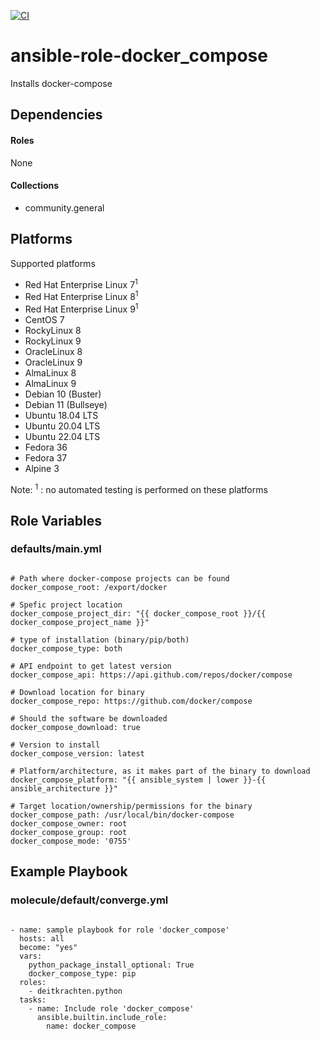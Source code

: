 [![CI](https://github.com/de-it-krachten/ansible-role-docker_compose/workflows/CI/badge.svg?event=push)](https://github.com/de-it-krachten/ansible-role-docker_compose/actions?query=workflow%3ACI)


# ansible-role-docker_compose

Installs docker-compose



## Dependencies

#### Roles
None

#### Collections
- community.general

## Platforms

Supported platforms

- Red Hat Enterprise Linux 7<sup>1</sup>
- Red Hat Enterprise Linux 8<sup>1</sup>
- Red Hat Enterprise Linux 9<sup>1</sup>
- CentOS 7
- RockyLinux 8
- RockyLinux 9
- OracleLinux 8
- OracleLinux 9
- AlmaLinux 8
- AlmaLinux 9
- Debian 10 (Buster)
- Debian 11 (Bullseye)
- Ubuntu 18.04 LTS
- Ubuntu 20.04 LTS
- Ubuntu 22.04 LTS
- Fedora 36
- Fedora 37
- Alpine 3

Note:
<sup>1</sup> : no automated testing is performed on these platforms

## Role Variables
### defaults/main.yml
<pre><code>
# Path where docker-compose projects can be found
docker_compose_root: /export/docker

# Spefic project location
docker_compose_project_dir: "{{ docker_compose_root }}/{{ docker_compose_project_name }}"

# type of installation (binary/pip/both)
docker_compose_type: both

# API endpoint to get latest version
docker_compose_api: https://api.github.com/repos/docker/compose

# Download location for binary
docker_compose_repo: https://github.com/docker/compose

# Should the software be downloaded
docker_compose_download: true

# Version to install
docker_compose_version: latest

# Platform/architecture, as it makes part of the binary to download
docker_compose_platform: "{{ ansible_system | lower }}-{{ ansible_architecture }}"

# Target location/ownership/permissions for the binary
docker_compose_path: /usr/local/bin/docker-compose
docker_compose_owner: root
docker_compose_group: root
docker_compose_mode: '0755'
</pre></code>




## Example Playbook
### molecule/default/converge.yml
<pre><code>
- name: sample playbook for role 'docker_compose'
  hosts: all
  become: "yes"
  vars:
    python_package_install_optional: True
    docker_compose_type: pip
  roles:
    - deitkrachten.python
  tasks:
    - name: Include role 'docker_compose'
      ansible.builtin.include_role:
        name: docker_compose
</pre></code>
